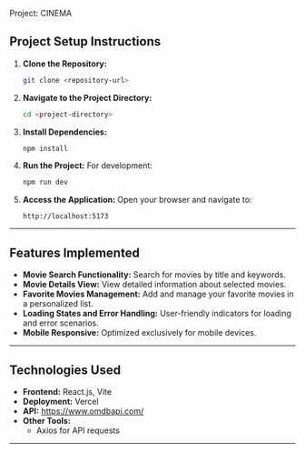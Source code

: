 Project: CINEMA

## Project Setup Instructions

1. **Clone the Repository:**
   ```bash
   git clone <repository-url>
   ```

2. **Navigate to the Project Directory:**
   ```bash
   cd <project-directory>
   ```

3. **Install Dependencies:**
   ```bash
   npm install
   ```

4. **Run the Project:**
   For development:
   ```bash
   npm run dev
   ```

5. **Access the Application:**
   Open your browser and navigate to:
   ```
   http://localhost:5173
   ```

---

## Features Implemented

- **Movie Search Functionality:** Search for movies by title and keywords.
- **Movie Details View:** View detailed information about selected movies.
- **Favorite Movies Management:** Add and manage your favorite movies in a personalized list.
- **Loading States and Error Handling:** User-friendly indicators for loading and error scenarios.
- **Mobile Responsive:** Optimized exclusively for mobile devices.

---

## Technologies Used

- **Frontend:** React.js, Vite
- **Deployment:** Vercel
- **API:** https://www.omdbapi.com/
- **Other Tools:**
  - Axios for API requests

---
